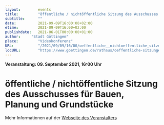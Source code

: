 ```yaml
---
layout:        events
title:         "öffentliche / nichtöffentliche Sitzung des Ausschusses für Bauen, Planung und Grundstücke"
subtitle:      ""
date:          2021-09-09T16:00:00+02:00
etime:         2021-09-09T16:00+02:00
publishdate:   2021-06-01T00:00:00+01:00
author:     "Stadt Göttingen"
place:         "Videokonferenz"
URL:           "/2021/09/09/16/00/oeffentliche__nichtoeffentliche_sitzung_des_ausschusses_fuer_bauen_planung_und_grundstuecke"
locURL:        "https://www.goettingen.de/rathaus/oeffentliche-sitzungen.html"
---
```


**Veranstaltung: 09. September 2021, 16:00 Uhr**

öffentliche / nichtöffentliche Sitzung des Ausschusses für Bauen, Planung und Grundstücke
===========



Mehr Informationen auf der [Webseite des Veranstalters](https://www.goettingen.de/rathaus/oeffentliche-sitzungen.html)
